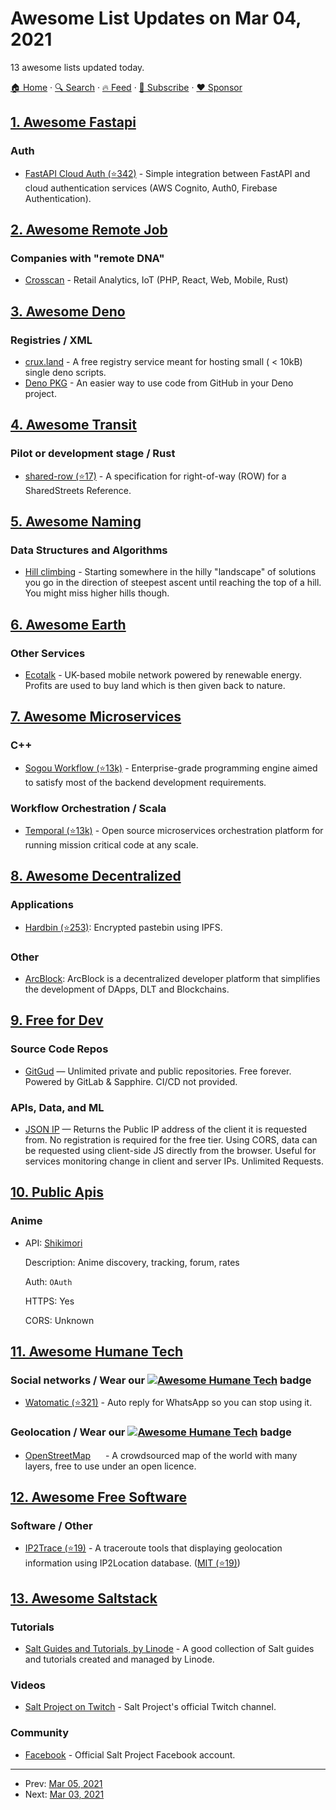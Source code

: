 # Awesome List Updates on Mar 04, 2021

13 awesome lists updated today.

[🏠 Home](/README.md) · [🔍 Search](https://www.trackawesomelist.com/search/) · [🔥 Feed](https://www.trackawesomelist.com/rss.xml) · [📮 Subscribe](https://trackawesomelist.us17.list-manage.com/subscribe?u=d2f0117aa829c83a63ec63c2f&id=36a103854c) · [❤️  Sponsor](https://github.com/sponsors/theowenyoung)



## [1. Awesome Fastapi](/content/mjhea0/awesome-fastapi/README.md)

### Auth

*   [FastAPI Cloud Auth (⭐342)](https://github.com/tokusumi/fastapi-cloudauth) - Simple integration between FastAPI and cloud authentication services (AWS Cognito, Auth0, Firebase Authentication).

## [2. Awesome Remote Job](/content/lukasz-madon/awesome-remote-job/README.md)

### Companies with "remote DNA"

*   [Crosscan](https://crosscan.com/jobs/) - Retail Analytics, IoT (PHP, React, Web, Mobile, Rust)

## [3. Awesome Deno](/content/denolib/awesome-deno/README.md)

### Registries / XML

*   [crux.land](https://crux.land/) - A free registry service meant for hosting small ( < 10kB) single deno scripts.
*   [Deno PKG](https://denopkg.com/) - An easier way to use code from GitHub in your Deno project.

## [4. Awesome Transit](/content/CUTR-at-USF/awesome-transit/README.md)

### Pilot or development stage / Rust

*   [shared-row (⭐17)](https://github.com/d-wasserman/shared-row) - A specification for right-of-way (ROW) for a SharedStreets Reference.

## [5. Awesome Naming](/content/gruhn/awesome-naming/README.md)

### Data Structures and Algorithms

*   [Hill climbing](https://en.wikipedia.org/wiki/Hill_climbing) - Starting somewhere in the hilly "landscape" of solutions you go in the direction of steepest ascent until reaching the top of a hill. You might miss higher hills though.

## [6. Awesome Earth](/content/philsturgeon/awesome-earth/README.md)

### Other Services

*   [Ecotalk](https://www.ecotalk.co.uk) - UK-based mobile network powered by renewable energy. Profits are used to buy land which is then given back to nature.

## [7. Awesome Microservices](/content/mfornos/awesome-microservices/README.md)

### C++

*   [Sogou Workflow (⭐13k)](https://github.com/sogou/workflow) - Enterprise-grade programming engine aimed to satisfy most of the backend development requirements.

### Workflow Orchestration / Scala

*   [Temporal (⭐13k)](https://github.com/temporalio/temporal) - Open source microservices orchestration platform for running mission critical code at any scale.

## [8. Awesome Decentralized](/content/croqaz/awesome-decentralized/README.md)

### Applications

*   [Hardbin (⭐253)](https://github.com/jes/hardbin): Encrypted pastebin using IPFS.

### Other

*   [ArcBlock](https://arcblock.io/): ArcBlock is a decentralized developer platform that simplifies the development of DApps, DLT and Blockchains.

## [9. Free for Dev](/content/ripienaar/free-for-dev/README.md)

### Source Code Repos

*   [GitGud](https://gitgud.io) — Unlimited private and public repositories. Free forever. Powered by GitLab & Sapphire. CI/CD not provided.

### APIs, Data, and ML

*   [JSON IP](https://getjsonip.com) — Returns the Public IP address of the client it is requested from. No registration is required for the free tier. Using CORS, data can be requested using client-side JS directly from the browser. Useful for services monitoring change in client and server IPs. Unlimited Requests.

## [10. Public Apis](/content/public-apis/public-apis/README.md)

### Anime

- API: [Shikimori](https://shikimori.one/api/doc)

  Description: Anime discovery, tracking, forum, rates

  Auth: `OAuth`

  HTTPS: Yes

  CORS: Unknown



## [11. Awesome Humane Tech](/content/humanetech-community/awesome-humane-tech/README.md)

### Social networks / Wear our   [![Awesome Humane Tech](https://raw.githubusercontent.com/humanetech-community/awesome-humane-tech/main/humane-tech-badge.svg?sanitize=true)](https://github.com/humanetech-community/awesome-humane-tech)   badge

*   [Watomatic (⭐321)](https://github.com/adeekshith/watomatic) - Auto reply for WhatsApp so you can stop using it.

### Geolocation / Wear our   [![Awesome Humane Tech](https://raw.githubusercontent.com/humanetech-community/awesome-humane-tech/main/humane-tech-badge.svg?sanitize=true)](https://github.com/humanetech-community/awesome-humane-tech)   badge

*   [OpenStreetMap](https://www.openstreetmap.org) [<img src="https://raw.githubusercontent.com/humanetech-community/awesome-humane-tech/main/logo/github.svg?sanitize=true" width="16"/>](https://github.com/openstreetmap/openstreetmap-website) - A crowdsourced map of the world with many layers, free to use under an open licence.

## [12. Awesome Free Software](/content/johnjago/awesome-free-software/README.md)

### Software / Other

*   [IP2Trace (⭐19)](https://github.com/ip2location/ip2location-traceroute) - A traceroute tools that displaying geolocation information using IP2Location database. ([MIT (⭐19)](https://github.com/ip2location/ip2location-traceroute/blob/master/LICENSE))

## [13. Awesome Saltstack](/content/hbokh/awesome-saltstack/README.md)

### Tutorials

*   [Salt Guides and Tutorials, by Linode](https://www.linode.com/docs/guides/applications/configuration-management/salt/) - A good collection of Salt guides and tutorials created and managed by Linode.

### Videos

*   [Salt Project on Twitch](https://www.twitch.tv/saltprojectoss) - Salt Project's official Twitch channel.

### Community

*   [Facebook](https://www.facebook.com/SaltProjectOSS/) - Official Salt Project Facebook account.

---

- Prev: [Mar 05, 2021](/content/2021/03/05/README.md)
- Next: [Mar 03, 2021](/content/2021/03/03/README.md)